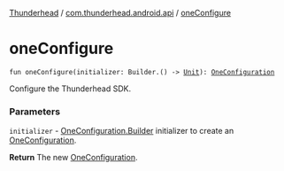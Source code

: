 [Thunderhead](../index.md) / [com.thunderhead.android.api](index.md) / [oneConfigure](./one-configure.md)

# oneConfigure

`fun oneConfigure(initializer: Builder.() -> `[`Unit`](https://kotlinlang.org/api/latest/jvm/stdlib/kotlin/-unit/index.html)`): `[`OneConfiguration`](../com.thunderhead.android.api.configuration/-one-configuration/index.md)

Configure the Thunderhead SDK.

### Parameters

`initializer` - [OneConfiguration.Builder](../com.thunderhead.android.api.configuration/-one-configuration/-builder/index.md) initializer to create an [OneConfiguration](../com.thunderhead.android.api.configuration/-one-configuration/index.md).

**Return**
The new [OneConfiguration](../com.thunderhead.android.api.configuration/-one-configuration/index.md).

